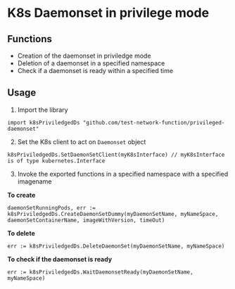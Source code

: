 # K8s Daemonset in privilege mode

## Functions

- Creation of the daemonset in priviledge mode
- Deletion of a daemonset in a specified namespace
- Check if a daemonset is ready within a specified time


## Usage

1. Import the library

```
import k8sPriviledgedDs "github.com/test-network-function/privileged-daemonset"
```

2. Set the K8s client to act on `Daemonset` object

``` 
k8sPriviledgedDs.SetDaemonSetClient(myK8sInterface) // myK8sInterface is of type kubernetes.Interface
```

3. Invoke the exported functions in a specified namespace with a specified imagename

**To create**

``` 
daemonSetRunningPods, err := k8sPriviledgedDs.CreateDaemonSetDummy(myDaemonSetName, myNameSpace, daemonSetContainerName, imageWithVersion, timeOut)
```

**To delete**

``` 
err := k8sPriviledgedDs.DeleteDaemonSet(myDaemonSetName, myNameSpace)
```

**To check if the daemonset is ready**

``` 
err := k8sPriviledgedDs.WaitDaemonsetReady(myDaemonSetName, myNameSpace)
```
